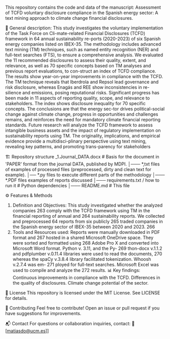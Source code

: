 This repository contains the code and data of the manuscript:
Assessment of TCFD voluntary disclosure compliance in the Spanish energy sector: A text mining approach to climate change financial disclosures.

📌 General description: 
This study investigates the voluntary implementation of the Task Force on Cli-mate-related Financial Disclosures (TCFD) framework in 64 annual sustainability re-ports (2020-2023) of six Spanish energy companies listed on IBEX-35. The methodology includes advanced text mining (TM) techniques, such as named entity recognition (NER) and full-text searches (FTS), to ensure a comprehensive analysis. We evaluated the 11 recommended disclosures to assess their quality, extent, and relevance, as well as 70 specific concepts based on TM analyses and previous report evaluations, to con-struct an index of TCFD compliance. The results show year-on-year improvements in compliance with the TCFD. The TM technique reveals that Iberdrola and Repsol lead governance and risk disclosure, whereas Enagás and REE show inconsistencies in re-silience and emissions, posing reputational risks. Significant progress has been made in 11 aspects of reporting quality, scope, and relevance to stakeholders. The index shows disclosure inequality for 70 specific concepts. The conclusions are that the energy sec-tor drives political-social change against climate change, progress in opportunities and challenges remains, and reinforces the need for mandatory climate financial reporting standards. Future research will analyze the TCFD framework to assess intangible business assets and the impact of regulatory implementation on sustainability reports using TM. The originality, implications, and empirical evidence provide a multidisci-plinary perspective using text mining, revealing key patterns, and promoting trans-parency for stakeholders

🏗 Repository structure
_1.Journal_DATA.docx # Basis for the document in 'PAPER' format from the journal DATA, published by MDPI.
│─── *,txt files of examples of processed files (preprocessed, dirty and clean text for example).
│── *.py files to execute different parts of the methodology
│─── *.PDF files examples of reports discussed
│─── requirements.txt / how to run it # Python dependencies
│─── README.md # This file

⚙ Features & Methods
1. Definition and Objectives: This study investigated whether the analyzed companies 263
comply with the TCFD framework using TM in the financial reporting of annual and 264
sustainability reports. We collected and preprocessed 64 reports from six publicly 265
traded companies in the Spanish energy sector of IBEX-35 between 2020 and 2023. 266
2. Tools and Resources used: Reports were manually downloaded in PDF format and 267
hosted in a shared Microsoft OneDrive space. They were sorted and formatted using 268
Adobe Pro X and converted into Microsoft Word format. Python v. 3.11, and the Py- 269
thon-docx v.1.1.2 and pdfplumber v.0.11.4 libraries were used to read the documents, 270
whereas the spaCy v.3.8.4 library facilitated tokenization. Whoosh v.2.7.4 was em- 271
ployed for full-text searches. Microsoft Excel was used to compile and analyze the 272
results.
📊 Key findings:
Continuous improvements in compliance with the TCFD.
Differences in the quality of disclosures.
Climate change potential of the sector.

📜 License
This repository is licensed under the MIT License. See LICENSE for details.

🤝 Contributing
Feel free to contribute! Open an issue or pull request if you have suggestions for improvements.

📬 Contact
For questions or collaboration inquiries, contact:
📧 [matiasdo@ucm.es]]
